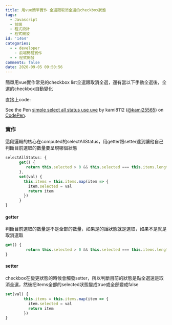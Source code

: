 ```yaml
---
title: 用vue簡單實作 全選跟取消全選的checkbox狀態
tags:
  - Javascript
  - 前端
  - 程式設計
  - 程式開發
id: '1464'
categories:
  - - developer
    - 前端簡易實作
  - - 程式開發
comments: false
date: 2020-09-05 09:50:56
---
```


簡單用vue實作常見的checkbox list全選跟取消全選，還有當以下手動全選後，全選的checkbox自動變化

直接上code:

See the Pen [simple select all status use uve](https://codepen.io/kami25565/pen/VwarNdN) by kami8112 ([@kami25565](https://codepen.io/kami25565)) on [CodePen](https://codepen.io).

### 實作

這段邏輯的核心在computed的selectAllStatus，用getter跟setter達到讓他自己判斷目前選取的數量要呈現哪個狀態

```javascript
selectAllStatus: {
      get() {
         return this.selected > 0 && this.selected === this.items.length
      },
      set(val) {
        this.items = this.items.map(item => {
          item.selected = val
          return item
        })
      }
}
```

#### getter

判斷目前選取的數量是不是全部的數量，如果是的話狀態就是選取，如果不是就是取消選取

```javascript
get() {
         return this.selected > 0 && this.selected === this.items.length
}
```

#### setter

checkbox在變更狀態的時候會觸發setter，所以判斷目前的狀態是點全選還是取消全選，然後把items全部的selected狀態變成true或全部變成false

```javascript
set(val) {
        this.items = this.items.map(item => {
          item.selected = val
          return item
        })
}
```